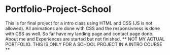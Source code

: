 # Portfolio-Project-School
This is for final project for a intro class using HTML and CSS (JS is not allowed). 
All animations are done with CSS and the responsivness is done with CSS as well. 
So far have my landing page and contact page done. About me and Experiences are started but not finished. 
** NOT MY ACTUAL PORTFOLIO. THIS IS ONLY FOR A SCHOOL PROJECT IN A INTRO COURSE **
